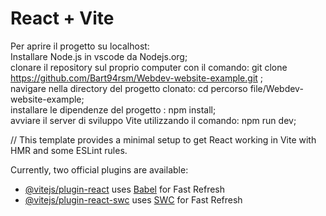 # React + Vite

Per aprire il progetto su localhost: </br>
Installare Node.js in vscode da Nodejs.org;  </br>
clonare il repository sul proprio computer con il comando: git clone https://github.com/Bart94rsm/Webdev-website-example.git ;  </br>
navigare nella directory del progetto clonato: cd percorso file/Webdev-website-example;  </br>
installare le dipendenze del progetto : npm install;  </br>
avviare il server di sviluppo Vite utilizzando il comando: npm run dev;  </br>

//
This template provides a minimal setup to get React working in Vite with HMR and some ESLint rules.

Currently, two official plugins are available:

- [@vitejs/plugin-react](https://github.com/vitejs/vite-plugin-react/blob/main/packages/plugin-react/README.md) uses [Babel](https://babeljs.io/) for Fast Refresh
- [@vitejs/plugin-react-swc](https://github.com/vitejs/vite-plugin-react-swc) uses [SWC](https://swc.rs/) for Fast Refresh
